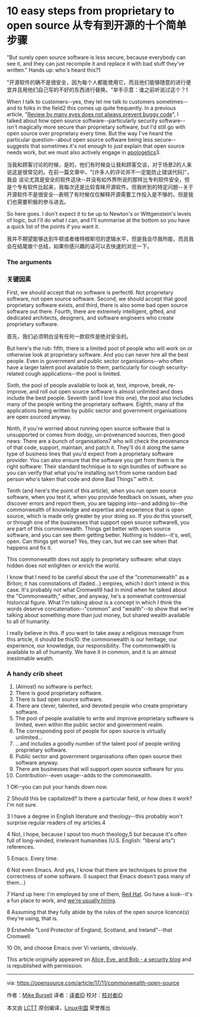 10 easy steps from proprietary to open source
从专有到开源的十个简单步骤
======
"But surely open source software is less secure, because everybody can see it, and they can just recompile it and replace it with bad stuff they've written." Hands up: who's heard this?1

"开源软件的确不是很安全，因为每个人都能使用它，而且他们能够随意的进行便宜并且用他们自己写的不好的东西进行替换。"举手示意：谁之前听说过这个？1

When I talk to customers--yes, they let me talk to customers sometimes--and to folks in the field2 this comes up quite frequently. In a previous article, "[Review by many eyes does not always prevent buggy code][1]", I talked about how open source software--particularly security software--isn't magically more secure than proprietary software, but I'd still go with open source over proprietary every time. But the way I've heard the particular question--about open source software being less secure--suggests that sometimes it's not enough to just explain that open source needs work, but we must also actively engage in [apologetics][2]3.

当我和顾客讨论的时候，是的，他们有时候会让我和顾客交谈，对于场景2的人来说这是很常见的。在前一篇文章中，"[许多人的评论并不一定能防止错误代码]"，我会
谈论尤其是安全的软件这块--并没有如外界所说的那样比专利软件安全，但是个专有软件比起来，我每次还是比较青睐开源软件。但我听到的特定问题--关于开源软件不是很安全--表明了有时候仅仅解释开源需要工作投入是不够的，但是我们也需要积极的参与进去。


So here goes. I don't expect it to be up to Newton's or Wittgenstein's levels of logic, but I'll do what I can, and I'll summarise at the bottom so you have a quick list of the points if you want it.

我并不期望能够达到牛顿或者维特根斯坦的逻辑水平，但是我会尽我所能，而且我会在结尾做个总结，如果你感兴趣的话可以去快速的浏览一下。
### The arguments

### 关键因素

First, we should accept that no software is perfect6. Not proprietary software, not open source software. Second, we should accept that good proprietary software exists, and third, there is also some bad open source software out there. Fourth, there are extremely intelligent, gifted, and dedicated architects, designers, and software engineers who create proprietary software.

首先，我们必须明白没有任何一款软件是绝对安全的。

But here's the rub: fifth, there is a limited pool of people who will work on or otherwise look at proprietary software. And you can never hire all the best people. Even in government and public sector organisations--who often have a larger talent pool available to them, particularly for cough security-related cough applications--the pool is limited.

Sixth, the pool of people available to look at, test, improve, break, re-improve, and roll out open source software is almost unlimited and does include the best people. Seventh (and I love this one), the pool also includes many of the people writing the proprietary software. Eighth, many of the applications being written by public sector and government organisations are open sourced anyway.

Ninth, if you're worried about running open source software that is unsupported or comes from dodgy, un-provenanced sources, then good news: There are a bunch of organisations7 who will check the provenance of that code, support, maintain, and patch it. They'll do it along the same type of business lines that you'd expect from a proprietary software provider. You can also ensure that the software you get from them is the right software: Their standard technique is to sign bundles of software so you can verify that what you're installing isn't from some random bad person who's taken that code and done Bad Things™ with it.

Tenth (and here's the point of this article), when you run open source software, when you test it, when you provide feedback on issues, when you discover errors and report them, you are tapping into--and adding to--the commonwealth of knowledge and expertise and experience that is open source, which is made only greater by your doing so. If you do this yourself, or through one of the businesses that support open source software8, you are part of this commonwealth. Things get better with open source software, and you can see them getting better. Nothing is hidden--it's, well, open. Can things get worse? Yes, they can, but we can see when that happens and fix it.

This commonwealth does not apply to proprietary software: what stays hidden does not enlighten or enrich the world.

I know that I need to be careful about the use of the "commonwealth" as a Briton; it has connotations of (faded…) empires, which I don't intend in this case. It's probably not what Cromwell9 had in mind when he talked about the "Commonwealth," either, and anyway, he's a somewhat controversial historical figure. What I'm talking about is a concept in which I think the words deserve concatenation--"common" and "wealth"--to show that we're talking about something more than just money, but shared wealth available to all of humanity.

I really believe in this. If you want to take away a religious message from this article, it should be this10: the commonwealth is our heritage, our experience, our knowledge, our responsibility. The commonwealth is available to all of humanity. We have it in common, and it is an almost inestimable wealth.

### A handy crib sheet

  1. (Almost) no software is perfect.
  2. There is good proprietary software.
  3. There is bad open source software.
  4. There are clever, talented, and devoted people who create proprietary software.
  5. The pool of people available to write and improve proprietary software is limited, even within the public sector and government realm.
  6. The corresponding pool of people for open source is virtually unlimited…
  7. …and includes a goodly number of the talent pool of people writing proprietary software.
  8. Public sector and government organisations often open source their software anyway.
  9. There are businesses that will support open source software for you.
  10. Contribution--even usage--adds to the commonwealth.



1 OK--you can put your hands down now.

2 Should this be capitalized? Is there a particular field, or how does it work? I'm not sure.

3 I have a degree in English literature and theology--this probably won't surprise regular readers of my articles.4

4 Not, I hope, because I spout too much theology,5 but because it's often full of long-winded, irrelevant humanities (U.S. English: "liberal arts") references.

5 Emacs. Every time.

6 Not even Emacs. And yes, I know that there are techniques to prove the correctness of some software. (I suspect that Emacs doesn't pass many of them…)

7 Hand up here: I'm employed by one of them, [Red Hat][3]. Go have a look--it's a fun place to work, and [we're usually hiring][4].

8 Assuming that they fully abide by the rules of the open source licence(s) they're using, that is.

9 Erstwhile "Lord Protector of England, Scotland, and Ireland"--that Cromwell.

10 Oh, and choose Emacs over Vi variants, obviously.

This article originally appeared on [Alice, Eve, and Bob - a security blog][5] and is republished with permission.

--------------------------------------------------------------------------------

via: https://opensource.com/article/17/11/commonwealth-open-source

作者：[Mike Bursell][a]
译者：[译者ID](https://github.com/译者ID)
校对：[校对者ID](https://github.com/校对者ID)

本文由 [LCTT](https://github.com/LCTT/TranslateProject) 原创编译，[Linux中国](https://linux.cn/) 荣誉推出

[a]:https://opensource.com/users/mikecamel
[1]:https://opensource.com/article/17/10/many-eyes
[2]:https://en.wikipedia.org/wiki/Apologetics
[3]:https://www.redhat.com/
[4]:https://www.redhat.com/en/jobs
[5]:https://aliceevebob.com/2017/10/24/the-commonwealth-of-open-source/
